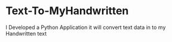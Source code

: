 # Text-To-MyHandwritten
I Developed a Python Application it will convert text data in to my Handwritten text
